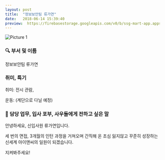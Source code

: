 ```yaml
---
layout: post
title:  "정보보안팀 류가연"
date:   2018-06-14 15:39:40
preview:  https://firebasestorage.googleapis.com/v0/b/ssg-mart-app.appspot.com/o/%EB%8F%99%EA%B8%B0%EC%82%AC%EC%A7%84%2F191914.jpg?alt=media&token=a590dd56-494a-4339-9806-668ceca3a0e5
---
```


![Picture 1](https://firebasestorage.googleapis.com/v0/b/ssg-mart-app.appspot.com/o/%EB%8F%99%EA%B8%B0%EC%82%AC%EC%A7%84%2F191914.jpg?alt=media&token=a590dd56-494a-4339-9806-668ceca3a0e5)


### 🔍 **부서 및 이름**

   정보보안팀 류가연

### **취미, 특기**

   취미: 전시 관람,
    
   운동: (계단으로 다닐 예정)

### 🔔 **담당 업무, 입사 포부, 사우들에게 전하고 싶은 말**

   안녕하세요, 신입사원 류가연입니다. 
    
   세 번의 면접, 3개월의 인턴 과정을 거쳐오며 간직해 온 초심 잃지않고 꾸준히 성장하는 신세계 아이앤씨의 일원이 되겠습니다.
    
   지켜봐주세요!
